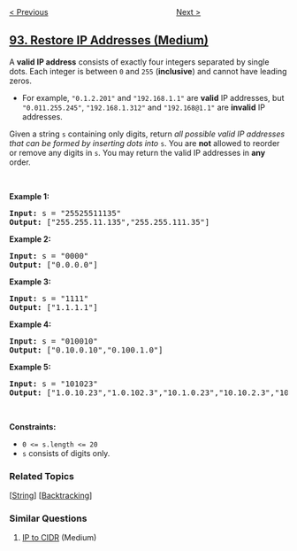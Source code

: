 <!--|This file generated by command(leetcode description); DO NOT EDIT.    |-->
<!--+----------------------------------------------------------------------+-->
<!--|@author    openset <openset.wang@gmail.com>                           |-->
<!--|@link      https://github.com/openset                                 |-->
<!--|@home      https://github.com/openset/leetcode                        |-->
<!--+----------------------------------------------------------------------+-->

[< Previous](../reverse-linked-list-ii "Reverse Linked List II")
　　　　　　　　　　　　　　　　
[Next >](../binary-tree-inorder-traversal "Binary Tree Inorder Traversal")

## [93. Restore IP Addresses (Medium)](https://leetcode.com/problems/restore-ip-addresses "复原 IP 地址")

<p>A <strong>valid IP address</strong> consists of exactly four integers separated by single dots. Each integer is between <code>0</code> and <code>255</code> (<strong>inclusive</strong>) and cannot have leading zeros.</p>

<ul>
	<li>For example, <code>&quot;0.1.2.201&quot;</code> and <code>&quot;192.168.1.1&quot;</code> are <strong>valid</strong> IP addresses, but <code>&quot;0.011.255.245&quot;</code>, <code>&quot;192.168.1.312&quot;</code> and <code>&quot;192.168@1.1&quot;</code> are <strong>invalid</strong> IP addresses.</li>
</ul>

<p>Given a string <code>s</code> containing only digits, return <em>all possible valid IP addresses that can be formed by inserting dots into </em><code>s</code>. You are <strong>not</strong> allowed to reorder or remove any digits in <code>s</code>. You may return the valid IP addresses in <strong>any</strong> order.</p>

<p>&nbsp;</p>
<p><strong>Example 1:</strong></p>
<pre><strong>Input:</strong> s = "25525511135"
<strong>Output:</strong> ["255.255.11.135","255.255.111.35"]
</pre><p><strong>Example 2:</strong></p>
<pre><strong>Input:</strong> s = "0000"
<strong>Output:</strong> ["0.0.0.0"]
</pre><p><strong>Example 3:</strong></p>
<pre><strong>Input:</strong> s = "1111"
<strong>Output:</strong> ["1.1.1.1"]
</pre><p><strong>Example 4:</strong></p>
<pre><strong>Input:</strong> s = "010010"
<strong>Output:</strong> ["0.10.0.10","0.100.1.0"]
</pre><p><strong>Example 5:</strong></p>
<pre><strong>Input:</strong> s = "101023"
<strong>Output:</strong> ["1.0.10.23","1.0.102.3","10.1.0.23","10.10.2.3","101.0.2.3"]
</pre>
<p>&nbsp;</p>
<p><strong>Constraints:</strong></p>

<ul>
	<li><code>0 &lt;= s.length &lt;= 20</code></li>
	<li><code>s</code> consists of digits only.</li>
</ul>

### Related Topics
  [[String](../../tag/string/README.md)]
  [[Backtracking](../../tag/backtracking/README.md)]

### Similar Questions
  1. [IP to CIDR](../ip-to-cidr) (Medium)
